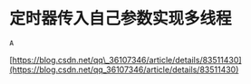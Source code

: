 # 定时器传入自己参数实现多线程

`A`

[https://blog.csdn.net/qq\_36107346/article/details/83511430](https://blog.csdn.net/qq_36107346/article/details/83511430)

